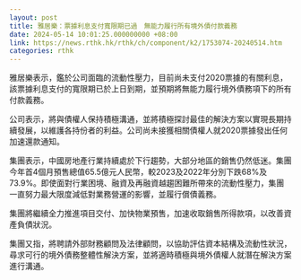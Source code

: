 ```yaml
---
layout: post
title: 雅居樂：票據利息支付寬限期已過　無能力履行所有境外債付款義務
date: 2024-05-14 10:01:25.000000000 +08:00
link: https://news.rthk.hk/rthk/ch/component/k2/1753074-20240514.htm
categories: rthk
---
```


雅居樂表示，鑑於公司面臨的流動性壓力，目前尚未支付2020票據的有關利息，該票據利息支付的寬限期已於上日到期，並預期將無能力履行境外債務項下的所有付款義務。

公司表示，將與債權人保持積極溝通，並將積極探討最佳的解決方案以實現長期持續發展，以維護各持份者的利益。公司尚未接獲相關債權人就2020票據發出任何加速還款通知。

集團表示，中國房地產行業持續處於下行趨勢，大部分地區的銷售仍然低迷。集團今年首4個月預售總值65.5億元人民幣，較2023及2022年分別下跌68%及73.9%。即使面對行業困境、融資及再融資越趨困難所帶來的流動性壓力，集團一直努力最大限度減低對業務營運的影響，並履行償債義務。

集團將繼續全力推進項目交付、加快物業預售，加速收取銷售所得款項，以改善資產負債狀況。

集團又指，將聘請外部財務顧問及法律顧問，以協助評估資本結構及流動性狀況，尋求可行的境外債務整體性解決方案，並將適時積極與境外債權人就潛在解決方案進行溝通。
